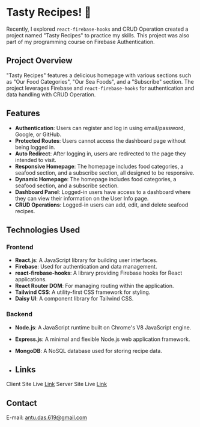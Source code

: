# Tasty Recipes! 🍲

Recently, I explored `react-firebase-hooks` and CRUD Operation created a project named "Tasty Recipes" to practice my skills. This project was also part of my programming course on Firebase Authentication.

## Project Overview

"Tasty Recipes" features a delicious homepage with various sections such as "Our Food Categories", "Our Sea Foods", and a "Subscribe" section. The project leverages Firebase and `react-firebase-hooks` for authentication and data handling with CRUD Operation.

## Features

- **Authentication**: Users can register and log in using email/password, Google, or GitHub.
- **Protected Routes**: Users cannot access the dashboard page without being logged in.
- **Auto Redirect**: After logging in, users are redirected to the page they intended to visit.
- **Responsive Homepage**: The homepage includes food categories, a seafood section, and a subscribe section, all designed to be responsive.
- **Dynamic Homepage**: The homepage includes food categories, a seafood section, and a subscribe section.
- **Dashboard Panel**: Logged-in users have access to a dashboard where they can view their information on the User Info page.
- **CRUD Operations**: Logged-in users can add, edit, and delete seafood recipes.

## Technologies Used

### Frontend

- **React.js**: A JavaScript library for building user interfaces.
- **Firebase**: Used for authentication and data management.
- **react-firebase-hooks**: A library providing Firebase hooks for React applications.
- **React Router DOM**: For managing routing within the application.
- **Tailwind CSS**: A utility-first CSS framework for styling.
- **Daisy UI**: A component library for Tailwind CSS.

### Backend

- **Node.js**: A JavaScript runtime built on Chrome's V8 JavaScript engine.
- **Express.js**: A minimal and flexible Node.js web application framework.
- **MongoDB**: A NoSQL database used for storing recipe data.

- ## Links

Client Site Live [Link](https://tasty-recipes-b8ce6.web.app/)
Server Site Live [Link](https://tasty-recipes-server-iota.vercel.app)


## Contact

E-mail: antu.das.619@gmail.com
